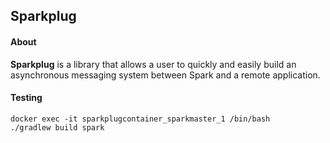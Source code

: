 ## Sparkplug

#### About

**Sparkplug** is a library that allows a user to quickly and easily build an asynchronous messaging system between Spark and a remote application.

#### Testing

```
docker exec -it sparkplugcontainer_sparkmaster_1 /bin/bash
./gradlew build spark
```